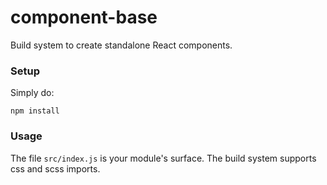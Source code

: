 # component-base

Build system to create standalone React components.

### Setup

Simply do:

```shell
npm install
```

### Usage

The file `src/index.js` is your module's surface. The build system supports css and scss imports.
